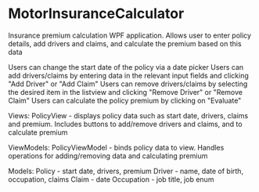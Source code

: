 # MotorInsuranceCalculator
Insurance premium calculation WPF application. Allows user to enter policy details, add drivers and claims, and calculate the premium based on this data

Users can change the start date of the policy via a date picker
Users can add drivers/claims by entering data in the relevant input fields and clicking "Add Driver" or "Add Claim"
Users can remove drivers/claims by selecting the desired item in the listview and clicking "Remove Driver" or "Remove Claim"
Users can calculate the policy premium by clicking on "Evaluate"

Views:
PolicyView - displays policy data such as start date, drivers, claims and premium. Includes buttons to add/remove drivers and claims, and to calculate premium

ViewModels:
PolicyViewModel - binds policy data to view. Handles operations for adding/removing data and calculating premium

Models:
Policy - start date, drivers, premium
Driver - name, date of birth, occupation, claims
Claim - date
Occupation - job title, job enum
